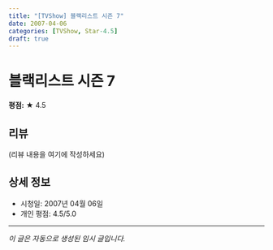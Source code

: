 ```yaml
---
title: "[TVShow] 블랙리스트 시즌 7"
date: 2007-04-06
categories: [TVShow, Star-4.5]
draft: true
---
```


# 블랙리스트 시즌 7

**평점:** ★ 4.5

## 리뷰

(리뷰 내용을 여기에 작성하세요)

## 상세 정보

- 시청일: 2007년 04월 06일
- 개인 평점: 4.5/5.0

---

*이 글은 자동으로 생성된 임시 글입니다.*
